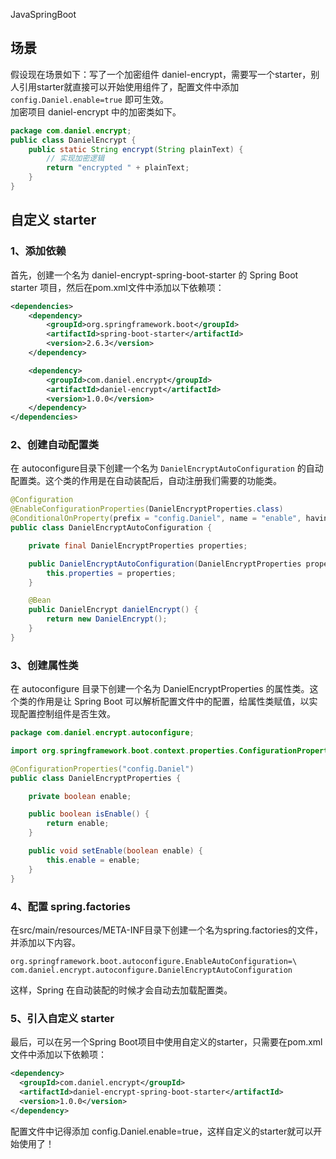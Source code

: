 JavaSpringBoot
<a name="yfcEJ"></a>
## 场景
假设现在场景如下：写了一个加密组件 daniel-encrypt，需要写一个starter，别人引用starter就直接可以开始使用组件了，配置文件中添加 `config.Daniel.enable=true` 即可生效。<br />加密项目 daniel-encrypt 中的加密类如下。
```java
package com.daniel.encrypt;
public class DanielEncrypt {
    public static String encrypt(String plainText) {
        // 实现加密逻辑
        return "encrypted " + plainText;
    }
}
```
<a name="KPF27"></a>
## 自定义 starter
<a name="Xedyk"></a>
### 1、添加依赖
首先，创建一个名为 daniel-encrypt-spring-boot-starter 的 Spring Boot starter 项目，然后在pom.xml文件中添加以下依赖项：
```xml
<dependencies>
    <dependency>
        <groupId>org.springframework.boot</groupId>
        <artifactId>spring-boot-starter</artifactId>
        <version>2.6.3</version>
    </dependency>

    <dependency>
        <groupId>com.daniel.encrypt</groupId>
        <artifactId>daniel-encrypt</artifactId>
        <version>1.0.0</version>
    </dependency>
</dependencies>
```
<a name="MFVLQ"></a>
### 2、创建自动配置类
在 autoconfigure目录下创建一个名为 `DanielEncryptAutoConfiguration` 的自动配置类。这个类的作用是在自动装配后，自动注册我们需要的功能类。
```java
@Configuration
@EnableConfigurationProperties(DanielEncryptProperties.class)
@ConditionalOnProperty(prefix = "config.Daniel", name = "enable", havingValue = "true")
public class DanielEncryptAutoConfiguration {

    private final DanielEncryptProperties properties;

    public DanielEncryptAutoConfiguration(DanielEncryptProperties properties) {
        this.properties = properties;
    }

    @Bean
    public DanielEncrypt danielEncrypt() {
        return new DanielEncrypt();
    }
}
```
<a name="DIGBh"></a>
### 3、创建属性类
在 autoconfigure 目录下创建一个名为 DanielEncryptProperties 的属性类。这个类的作用是让 Spring Boot 可以解析配置文件中的配置，给属性类赋值，以实现配置控制组件是否生效。
```java
package com.daniel.encrypt.autoconfigure;

import org.springframework.boot.context.properties.ConfigurationProperties;

@ConfigurationProperties("config.Daniel")
public class DanielEncryptProperties {

    private boolean enable;

    public boolean isEnable() {
        return enable;
    }

    public void setEnable(boolean enable) {
        this.enable = enable;
    }
}
```
<a name="HJ9nL"></a>
### 4、配置 spring.factories
在src/main/resources/META-INF目录下创建一个名为spring.factories的文件，并添加以下内容。
```
org.springframework.boot.autoconfigure.EnableAutoConfiguration=\
com.daniel.encrypt.autoconfigure.DanielEncryptAutoConfiguration
```
这样，Spring 在自动装配的时候才会自动去加载配置类。
<a name="gcRje"></a>
### 5、引入自定义 starter
最后，可以在另一个Spring Boot项目中使用自定义的starter，只需要在pom.xml文件中添加以下依赖项：
```xml
<dependency>
  <groupId>com.daniel.encrypt</groupId>
  <artifactId>daniel-encrypt-spring-boot-starter</artifactId>
  <version>1.0.0</version>
</dependency>
```
配置文件中记得添加 config.Daniel.enable=true，这样自定义的starter就可以开始使用了！
